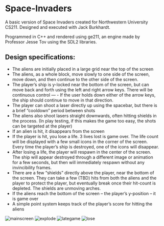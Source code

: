 # Space-Invaders

A basic version of Space Invaders created for Northwestern University CS211. Designed and executed with Jack Burkhardt.

Programmed in C++ and rendered using ge211, an engine made by Professor Jesse Tov using the SDL2 libraries.


## Design specifications:
- The aliens are initially placed in a large grid near the top of the screen
- The aliens, as a whole block, move slowly to one side of the screen, move down, and then continue to the other side of the screen.
- The player’s ship is y-locked near the bottom of the screen, but can move back and forth using the left and right arrow keys. There will be continuous control — - If the user holds down either of the arrow keys, the ship should continue to move in that direction.
- The player can shoot a laser directly up using the spacebar, but there is a brief “cooldown” period between shots
- The aliens also shoot lasers straight downwards, often hitting shields in the process. (In play testing, if this makes the game too easy, the shots can be targeted at the player)
- If an alien is hit, it disappears from the screen
- If the player is hit, you lose a life. 3 lives lost is game over. The life count will be displayed with a few small icons in the corner of the screen. Every time the player’s ship is destroyed, one of the icons will disappear.
- After losing a life, the player will respawn in the center of the screen. The ship will appear destroyed through a different image or animation for a few seconds, but then will immediately respawn without any invincibility frames.
- There are a few “shields” directly above the player, near the bottom of the screen. They can take a few (TBD) hits from both the aliens and the player to protect the player, but eventually break once their hit-count is depleted. The shields are unmoving arches.
- If the aliens reach the bottom of the screen – the player’s y-position – it is game over
- A simple point system keeps track of the player’s score for hitting the aliens



![mainscreen](https://user-images.githubusercontent.com/69056215/130668430-67dd83a2-a8f1-4007-907f-bac10d7e8da8.png)
![explode](https://user-images.githubusercontent.com/69056215/130668438-1cd28a46-3770-41d3-92e9-057945078533.png)
![lategame](https://user-images.githubusercontent.com/69056215/130668447-99e5dcdb-7ddd-4456-86e0-517c83cc2275.png)
![lose](https://user-images.githubusercontent.com/69056215/130668460-7c3c9484-37d8-46c0-af97-0127e4d8225a.png)

